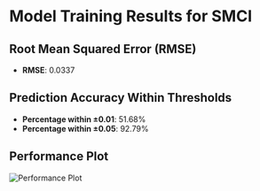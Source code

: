 # Model Training Results for SMCI

## Root Mean Squared Error (RMSE)
- **RMSE**: 0.0337

## Prediction Accuracy Within Thresholds
- **Percentage within ±0.01**: 51.68%
- **Percentage within ±0.05**: 92.79%

## Performance Plot
![Performance Plot](../imgs/SMCI.png)
